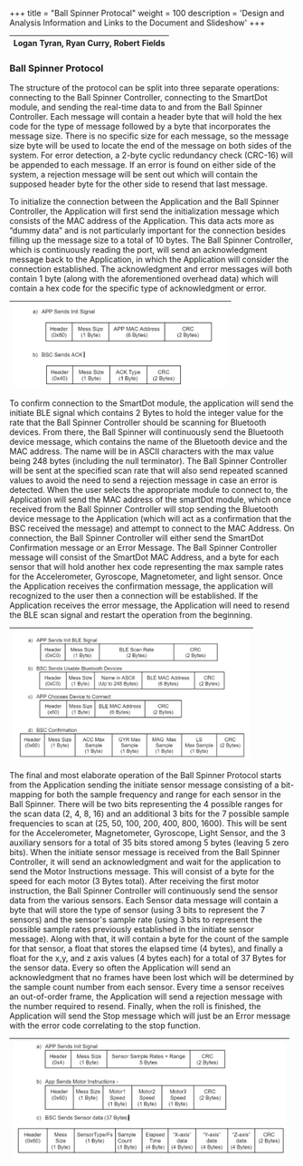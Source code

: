 +++
title = "Ball Spinner Protocal"
weight = 100
description = 'Design and Analysis Information and Links to the Document and Slideshow'
+++

|Logan Tyran, Ryan Curry, Robert Fields |
|:-:|

### Ball Spinner Protocol

The structure of the protocol can be split into three separate operations: connecting to the Ball Spinner Controller, connecting to the SmartDot module, and sending the real-time data to and from the Ball Spinner Controller. Each message will contain a header byte that will hold the hex code for the type of message followed by a byte that incorporates the message size. There is no specific size for each message, so the message size byte will be used to locate the end of the message on both sides of the system. For error detection, a 2-byte cyclic redundancy check (CRC-16) will be appended to each message. If an error is found on either side of the system, a rejection message will be sent out which will contain the supposed header byte for the other side to resend that last message.

To initialize the connection between the Application and the Ball Spinner Controller, the Application will first send the initialization message which consists of the MAC address of the Application. This data acts more as “dummy data” and is not particularly important for the connection besides filling up the message size to a total of 10 bytes. The Ball Spinner Controller, which is continuously reading the port, will send an acknowledgment message back to the Application, in which the Application will consider the connection established. The acknowledgment and error messages will both contain 1 byte (along with the aforementioned overhead data) which will contain a hex code for the specific type of acknowledgment or error.

| ![Backend Arch](1.png?width=40vw&lightbox=false) | 
|:--:|

To confirm connection to the SmartDot module, the application will send the initiate BLE signal which contains 2 Bytes to hold the integer value for the rate that the Ball Spinner Controller should be scanning for Bluetooth devices. From there, the Ball Spinner will continuously send the Bluetooth device message, which contains the name of the Bluetooth device and the MAC address. The name will be in ASCII characters with the max value being 248 bytes (including the null terminator). The Ball Spinner Controller will be sent at the specified scan rate that will also send repeated scanned values to avoid the need to send a rejection message in case an error is detected. When the user selects the appropriate module to connect to, the Application will send the MAC address of the smartDot module, which once received from the Ball Spinner Controller will stop sending the Bluetooth device message to the Application (which will act as a confirmation that the BSC received the message) and attempt to connect to the MAC Address. On connection, the Ball Spinner Controller will either send the SmartDot Confirmation message or an Error Message. The Ball Spinner Controller message will consist of the SmartDot MAC Address, and a byte for each sensor that will hold another hex code representing the max sample rates for the Accelerometer, Gyroscope, Magnetometer, and light sensor. Once the Application receives the confirmation message, the application will recognized to the user then a connection will be established. If the Application receives the error message, the Application will need to resend the BLE scan signal and restart the operation from the beginning.

| ![Backend Arch](2.png?width=40vw&lightbox=false) | 
|:--:|

The final and most elaborate operation of the Ball Spinner Protocol starts from the Application sending the initiate sensor message consisting of a bit-mapping for both the sample frequency and range for each sensor in the Ball Spinner. There will be two bits representing the 4 possible ranges for the scan data (2, 4, 8, 16) and an additional 3 bits for the 7 possible sample frequencies to scan at (25, 50, 100, 200, 400, 800, 1600). This will be sent for the Accelerometer, Magnetometer, Gyroscope, Light Sensor, and the 3 auxiliary sensors for a total of 35 bits stored among 5 bytes (leaving 5 zero bits). When the initiate sensor message is received from the Ball Spinner Controller, it will send an acknowledgment and wait for the application to send the Motor Instructions message. This will consist of a byte for the speed for each motor (3 Bytes total). After receiving the first motor instruction, the Ball Spinner Controller will continuously send the sensor data from the various sensors. Each Sensor data message will contain a byte that will store the type of sensor (using 3 bits to represent the 7 sensors) and the sensor's sample rate (using 3 bits to represent the possible sample rates previously established in the initiate sensor message). Along with that, it will contain a byte for the count of the sample for that sensor, a float that stores the elapsed time (4 bytes), and finally a float for the x,y, and z axis values (4 bytes each) for a total of 37 Bytes for the sensor data. Every so often the Application will send an acknowledgment that no frames have been lost which will be determined by the sample count number from each sensor. Every time a sensor receives an out-of-order frame, the Application will send a rejection message with the number required to resend. Finally, when the roll is finished, the Application will send the Stop message which will just be an Error message with the error code correlating to the stop function.

| ![Backend Arch](3.png?width=40vw&lightbox=false) | 
|:--:|